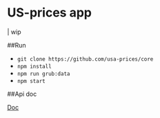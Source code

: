 # US-prices app

| wip

##Run

* `git clone https://github.com/usa-prices/core`
* `npm install`
* `npm run grub:data`
* `npm start`

##Api doc

[Doc](DOCS.md)